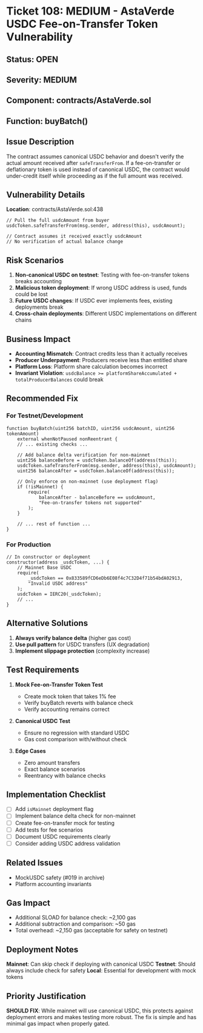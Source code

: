 # Ticket 108: MEDIUM - AstaVerde USDC Fee-on-Transfer Token Vulnerability

## Status: OPEN

## Severity: MEDIUM

## Component: contracts/AstaVerde.sol

## Function: buyBatch()

## Issue Description

The contract assumes canonical USDC behavior and doesn't verify the actual amount received after `safeTransferFrom`. If a fee-on-transfer or deflationary token is used instead of canonical USDC, the contract would under-credit itself while proceeding as if the full amount was received.

## Vulnerability Details

**Location**: contracts/AstaVerde.sol:438

```solidity
// Pull the full usdcAmount from buyer
usdcToken.safeTransferFrom(msg.sender, address(this), usdcAmount);

// Contract assumes it received exactly usdcAmount
// No verification of actual balance change
```

## Risk Scenarios

1. **Non-canonical USDC on testnet**: Testing with fee-on-transfer tokens breaks accounting
2. **Malicious token deployment**: If wrong USDC address is used, funds could be lost
3. **Future USDC changes**: If USDC ever implements fees, existing deployments break
4. **Cross-chain deployments**: Different USDC implementations on different chains

## Business Impact

- **Accounting Mismatch**: Contract credits less than it actually receives
- **Producer Underpayment**: Producers receive less than entitled share
- **Platform Loss**: Platform share calculation becomes incorrect
- **Invariant Violation**: `usdcBalance >= platformShareAccumulated + totalProducerBalances` could break

## Recommended Fix

### For Testnet/Development

```solidity
function buyBatch(uint256 batchID, uint256 usdcAmount, uint256 tokenAmount)
    external whenNotPaused nonReentrant {
    // ... existing checks ...

    // Add balance delta verification for non-mainnet
    uint256 balanceBefore = usdcToken.balanceOf(address(this));
    usdcToken.safeTransferFrom(msg.sender, address(this), usdcAmount);
    uint256 balanceAfter = usdcToken.balanceOf(address(this));

    // Only enforce on non-mainnet (use deployment flag)
    if (!isMainnet) {
        require(
            balanceAfter - balanceBefore == usdcAmount,
            "Fee-on-transfer tokens not supported"
        );
    }

    // ... rest of function ...
}
```

### For Production

```solidity
// In constructor or deployment
constructor(address _usdcToken, ...) {
    // Mainnet Base USDC
    require(
        _usdcToken == 0x833589fCD6eDb6E08f4c7C32D4f71b54bdA02913,
        "Invalid USDC address"
    );
    usdcToken = IERC20(_usdcToken);
    // ...
}
```

## Alternative Solutions

1. **Always verify balance delta** (higher gas cost)
2. **Use pull pattern** for USDC transfers (UX degradation)
3. **Implement slippage protection** (complexity increase)

## Test Requirements

1. **Mock Fee-on-Transfer Token Test**
    - Create mock token that takes 1% fee
    - Verify buyBatch reverts with balance check
    - Verify accounting remains correct

2. **Canonical USDC Test**
    - Ensure no regression with standard USDC
    - Gas cost comparison with/without check

3. **Edge Cases**
    - Zero amount transfers
    - Exact balance scenarios
    - Reentrancy with balance checks

## Implementation Checklist

- [ ] Add `isMainnet` deployment flag
- [ ] Implement balance delta check for non-mainnet
- [ ] Create fee-on-transfer mock for testing
- [ ] Add tests for fee scenarios
- [ ] Document USDC requirements clearly
- [ ] Consider adding USDC address validation

## Related Issues

- MockUSDC safety (#019 in archive)
- Platform accounting invariants

## Gas Impact

- Additional SLOAD for balance check: ~2,100 gas
- Additional subtraction and comparison: ~50 gas
- Total overhead: ~2,150 gas (acceptable for safety on testnet)

## Deployment Notes

**Mainnet**: Can skip check if deploying with canonical USDC
**Testnet**: Should always include check for safety
**Local**: Essential for development with mock tokens

## Priority Justification

**SHOULD FIX**: While mainnet will use canonical USDC, this protects against deployment errors and makes testing more robust. The fix is simple and has minimal gas impact when properly gated.
